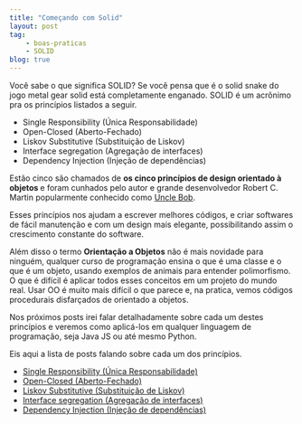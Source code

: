 ```yaml
---
title: "Começando com Solid"
layout: post
tag:
    - boas-praticas
    - SOLID
blog: true
---
```


Você sabe o que significa SOLID? Se você pensa que é o solid snake do jogo metal gear solid está completamente enganado. SOLID é um acrônimo pra os princípios listados a seguir.

* Single Responsibility (Única Responsabilidade)
* Open-Closed (Aberto-Fechado)
* Liskov Substitutive (Substituição de Liskov)
* Interface segregation (Agregação de interfaces)
* Dependency Injection (Injeção de dependências)

Estão cinco são chamados de <b> os cinco princípios de design orientado à objetos </b> e foram cunhados pelo autor e grande desenvolvedor Robert C. Martin popularmente conhecido como [Uncle Bob](https://en.wikipedia.org/wiki/Robert_Cecil_Martin).

Esses princípios nos ajudam a escrever melhores códigos, e criar softwares de fácil manutenção e com um design mais elegante, possibilitando assim o crescimento constante do software.

Além disso o termo <b>Orientação a Objetos</b> não é mais novidade para ninguém, qualquer curso de programação ensina o que é uma classe e o que é um objeto, usando exemplos de animais para entender polimorfismo. O que é difícil é aplicar todos esses conceitos em um projeto do mundo real. Usar OO é muito mais difícil o que parece e, na pratica, vemos códigos procedurais disfarçados de orientado a objetos.

Nos próximos posts irei falar detalhadamente sobre cada um destes princípios e veremos como aplicá-los em qualquer linguagem de programação, seja Java JS ou até mesmo Python.

Eis aqui a lista de posts falando sobre cada um dos princípios.

* [Single Responsibility (Única Responsabilidade)]()
* [Open-Closed (Aberto-Fechado)]()
* [Liskov Substitutive (Substituição de Liskov)]()
* [Interface segregation (Agregação de interfaces)]()
* [Dependency Injection (Injeção de dependências)]()

